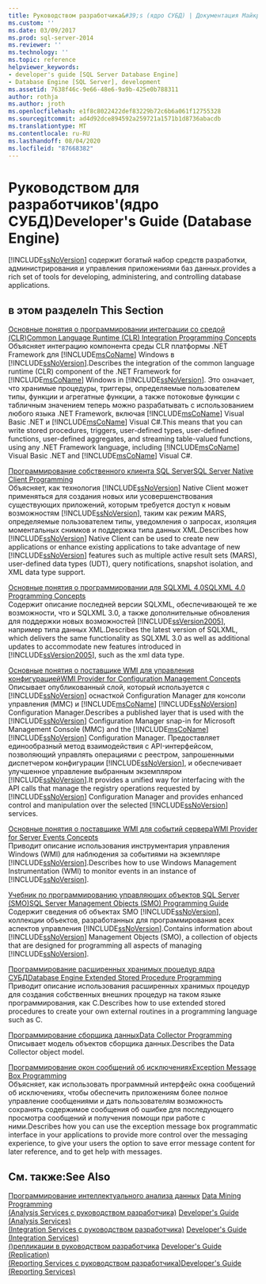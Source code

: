 ```yaml
---
title: Руководством разработчика&#39;s (ядро СУБД) | Документация Майкрософт
ms.custom: ''
ms.date: 03/09/2017
ms.prod: sql-server-2014
ms.reviewer: ''
ms.technology: ''
ms.topic: reference
helpviewer_keywords:
- developer's guide [SQL Server Database Engine]
- Database Engine [SQL Server], development
ms.assetid: 7638f46c-9e66-48e6-9a9b-425e0b788311
author: rothja
ms.author: jroth
ms.openlocfilehash: e1f8c8022422def83229b72c6b6a061f12755328
ms.sourcegitcommit: ad4d92dce894592a259721a1571b1d8736abacdb
ms.translationtype: MT
ms.contentlocale: ru-RU
ms.lasthandoff: 08/04/2020
ms.locfileid: "87668382"
---
```

# <a name="developer39s-guide-database-engine"></a><span data-ttu-id="b9378-102">Руководством для разработчиков&#39;(ядро СУБД)</span><span class="sxs-lookup"><span data-stu-id="b9378-102">Developer&#39;s Guide (Database Engine)</span></span>
  [!INCLUDE[ssNoVersion](../includes/ssnoversion-md.md)] <span data-ttu-id="b9378-103">содержит богатый набор средств разработки, администрирования и управления приложениями баз данных.</span><span class="sxs-lookup"><span data-stu-id="b9378-103">provides a rich set of tools for developing, administering, and controlling database applications.</span></span>  
  
## <a name="in-this-section"></a><span data-ttu-id="b9378-104">в этом разделе</span><span class="sxs-lookup"><span data-stu-id="b9378-104">In This Section</span></span>  
 [<span data-ttu-id="b9378-105">Основные понятия о программировании интеграции со средой (CLR)</span><span class="sxs-lookup"><span data-stu-id="b9378-105">Common Language Runtime &#40;CLR&#41; Integration Programming Concepts</span></span>](clr-integration/common-language-runtime-clr-integration-programming-concepts.md)  
 <span data-ttu-id="b9378-106">Объясняет интеграцию компонента среды CLR платформы .NET Framework для [!INCLUDE[msCoName](../includes/msconame-md.md)] Windows в [!INCLUDE[ssNoVersion](../includes/ssnoversion-md.md)].</span><span class="sxs-lookup"><span data-stu-id="b9378-106">Describes the integration of the common language runtime (CLR) component of the .NET Framework for [!INCLUDE[msCoName](../includes/msconame-md.md)] Windows in [!INCLUDE[ssNoVersion](../includes/ssnoversion-md.md)].</span></span> <span data-ttu-id="b9378-107">Это означает, что хранимые процедуры, триггеры, определяемые пользователем типы, функции и агрегатные функции, а также потоковые функции с табличным значением теперь можно разрабатывать с использованием любого языка .NET Framework, включая [!INCLUDE[msCoName](../includes/msconame-md.md)] Visual Basic .NET и [!INCLUDE[msCoName](../includes/msconame-md.md)] Visual C#.</span><span class="sxs-lookup"><span data-stu-id="b9378-107">This means that you can write stored procedures, triggers, user-defined types, user-defined functions, user-defined aggregates, and streaming table-valued functions, using any .NET Framework language, including [!INCLUDE[msCoName](../includes/msconame-md.md)] Visual Basic .NET and [!INCLUDE[msCoName](../includes/msconame-md.md)] Visual C#.</span></span>  
  
 [<span data-ttu-id="b9378-108">Программирование собственного клиента SQL Server</span><span class="sxs-lookup"><span data-stu-id="b9378-108">SQL Server Native Client Programming</span></span>](native-client/sql-server-native-client-programming.md)  
 <span data-ttu-id="b9378-109">Объясняет, как технология [!INCLUDE[ssNoVersion](../includes/ssnoversion-md.md)] Native Client может применяться для создания новых или усовершенствования существующих приложений, которым требуется доступ к новым возможностям [!INCLUDE[ssNoVersion](../includes/ssnoversion-md.md)], таким как режим MARS, определяемые пользователем типы, уведомления о запросах, изоляция моментальных снимков и поддержка типа данных XML.</span><span class="sxs-lookup"><span data-stu-id="b9378-109">Describes how [!INCLUDE[ssNoVersion](../includes/ssnoversion-md.md)] Native Client can be used to create new applications or enhance existing applications to take advantage of new [!INCLUDE[ssNoVersion](../includes/ssnoversion-md.md)] features such as multiple active result sets (MARS), user-defined data types (UDT), query notifications, snapshot isolation, and XML data type support.</span></span>  
  
 [<span data-ttu-id="b9378-110">Основные понятия о программировании для SQLXML 4.0</span><span class="sxs-lookup"><span data-stu-id="b9378-110">SQLXML 4.0 Programming Concepts</span></span>](sqlxml/sqlxml-4-0-programming-concepts.md)  
 <span data-ttu-id="b9378-111">Содержит описание последней версии SQLXML, обеспечивающей те же возможности, что и SQLXML 3.0, а также дополнительные обновления для поддержки новых возможностей [!INCLUDE[ssVersion2005](../includes/ssversion2005-md.md)], например типа данных XML.</span><span class="sxs-lookup"><span data-stu-id="b9378-111">Describes the latest version of SQLXML, which delivers the same functionality as SQLXML 3.0 as well as additional updates to accommodate new features introduced in [!INCLUDE[ssVersion2005](../includes/ssversion2005-md.md)], such as the xml data type.</span></span>  
  
 [<span data-ttu-id="b9378-112">Основные понятия о поставщике WMI для управления конфигурацией</span><span class="sxs-lookup"><span data-stu-id="b9378-112">WMI Provider for Configuration Management Concepts</span></span>](wmi-provider-configuration/wmi-provider-for-configuration-management.md)  
 <span data-ttu-id="b9378-113">Описывает опубликованный слой, который используется с [!INCLUDE[ssNoVersion](../includes/ssnoversion-md.md)] оснасткой Configuration Manager для консоли управления (MMC) и [!INCLUDE[msCoName](../includes/msconame-md.md)] [!INCLUDE[ssNoVersion](../includes/ssnoversion-md.md)] Configuration Manager.</span><span class="sxs-lookup"><span data-stu-id="b9378-113">Describes a published layer that is used with the [!INCLUDE[ssNoVersion](../includes/ssnoversion-md.md)] Configuration Manager snap-in for Microsoft Management Console (MMC) and the [!INCLUDE[msCoName](../includes/msconame-md.md)] [!INCLUDE[ssNoVersion](../includes/ssnoversion-md.md)] Configuration Manager.</span></span> <span data-ttu-id="b9378-114">Предоставляет единообразный метод взаимодействия с API-интерфейсом, позволяющий управлять операциями с реестром, запрошенными диспетчером конфигурации [!INCLUDE[ssNoVersion](../includes/ssnoversion-md.md)], и обеспечивает улучшенное управление выбранным экземпляром [!INCLUDE[ssNoVersion](../includes/ssnoversion-md.md)].</span><span class="sxs-lookup"><span data-stu-id="b9378-114">It provides a unified way for interfacing with the API calls that manage the registry operations requested by [!INCLUDE[ssNoVersion](../includes/ssnoversion-md.md)] Configuration Manager and provides enhanced control and manipulation over the selected [!INCLUDE[ssNoVersion](../includes/ssnoversion-md.md)] services.</span></span>  
  
 [<span data-ttu-id="b9378-115">Основные понятия о поставщике WMI для событий сервера</span><span class="sxs-lookup"><span data-stu-id="b9378-115">WMI Provider for Server Events Concepts</span></span>](wmi-provider-server-events/wmi-provider-for-server-events-concepts.md)  
 <span data-ttu-id="b9378-116">Приводит описание использования инструментария управления Windows (WMI) для наблюдения за событиями на экземпляре [!INCLUDE[ssNoVersion](../includes/ssnoversion-md.md)].</span><span class="sxs-lookup"><span data-stu-id="b9378-116">Describes how to use Windows Management Instrumentation (WMI) to monitor events in an instance of [!INCLUDE[ssNoVersion](../includes/ssnoversion-md.md)].</span></span>  
  
 [<span data-ttu-id="b9378-117">Учебник по программированию управляющих объектов SQL Server (SMO)</span><span class="sxs-lookup"><span data-stu-id="b9378-117">SQL Server Management Objects &#40;SMO&#41; Programming Guide</span></span>](server-management-objects-smo/sql-server-management-objects-smo-programming-guide.md)  
 <span data-ttu-id="b9378-118">Содержит сведения об объектах SMO [!INCLUDE[ssNoVersion](../includes/ssnoversion-md.md)], коллекции объектов, разработанных для программирования всех аспектов управления [!INCLUDE[ssNoVersion](../includes/ssnoversion-md.md)].</span><span class="sxs-lookup"><span data-stu-id="b9378-118">Contains information about [!INCLUDE[ssNoVersion](../includes/ssnoversion-md.md)] Management Objects (SMO), a collection of objects that are designed for programming all aspects of managing [!INCLUDE[ssNoVersion](../includes/ssnoversion-md.md)].</span></span>  
  
 [<span data-ttu-id="b9378-119">Программирование расширенных хранимых процедур ядра СУБД</span><span class="sxs-lookup"><span data-stu-id="b9378-119">Database Engine Extended Stored Procedure Programming</span></span>](database-engine-extended-stored-procedure-programming.md)  
 <span data-ttu-id="b9378-120">Приводит описание использования расширенных хранимых процедур для создания собственных внешних процедур на таком языке программирования, как C.</span><span class="sxs-lookup"><span data-stu-id="b9378-120">Describes how to use extended stored procedures to create your own external routines in a programming language such as C.</span></span>  
  
 [<span data-ttu-id="b9378-121">Программирование сборщика данных</span><span class="sxs-lookup"><span data-stu-id="b9378-121">Data Collector Programming</span></span>](../database-engine/dev-guide/data-collector-programming.md)  
 <span data-ttu-id="b9378-122">Описывает модель объектов сборщика данных.</span><span class="sxs-lookup"><span data-stu-id="b9378-122">Describes the Data Collector object model.</span></span>  
  
 [<span data-ttu-id="b9378-123">Программирование окон сообщений об исключениях</span><span class="sxs-lookup"><span data-stu-id="b9378-123">Exception Message Box Programming</span></span>](../database-engine/dev-guide/exception-message-box-programming.md)  
 <span data-ttu-id="b9378-124">Объясняет, как использовать программный интерфейс окна сообщений об исключениях, чтобы обеспечить приложениям более полное управление сообщениями и дать пользователям возможность сохранять содержимое сообщения об ошибке для последующего просмотра сообщений и получения помощи при работе с ними.</span><span class="sxs-lookup"><span data-stu-id="b9378-124">Describes how you can use the exception message box programmatic interface in your applications to provide more control over the messaging experience, to give your users the option to save error message content for later reference, and to get help with messages.</span></span>  
  
## <a name="see-also"></a><span data-ttu-id="b9378-125">См. также:</span><span class="sxs-lookup"><span data-stu-id="b9378-125">See Also</span></span>  
 <span data-ttu-id="b9378-126">[Программирование интеллектуального анализа данных](../analysis-services/dev-guide/data-mining-programming.md) </span><span class="sxs-lookup"><span data-stu-id="b9378-126">[Data Mining Programming](../analysis-services/dev-guide/data-mining-programming.md) </span></span>  
 <span data-ttu-id="b9378-127">[&#40;Analysis Services с руководством разработчика&#41;](https://docs.microsoft.com/analysis-services/analysis-services-developer-documentation) </span><span class="sxs-lookup"><span data-stu-id="b9378-127">[Developer's Guide &#40;Analysis Services&#41;](https://docs.microsoft.com/analysis-services/analysis-services-developer-documentation) </span></span>  
 <span data-ttu-id="b9378-128">[&#40;Integration Services с руководством разработчика&#41;](../integration-services/integration-services-developer-documentation.md) </span><span class="sxs-lookup"><span data-stu-id="b9378-128">[Developer's Guide &#40;Integration Services&#41;](../integration-services/integration-services-developer-documentation.md) </span></span>  
 <span data-ttu-id="b9378-129">[&#40;&#41;репликации в руководством разработчика](replication/concepts/replication-developer-documentation.md) </span><span class="sxs-lookup"><span data-stu-id="b9378-129">[Developer's Guide &#40;Replication&#41;](replication/concepts/replication-developer-documentation.md) </span></span>  
 [<span data-ttu-id="b9378-130">&#40;Reporting Services с руководством разработчика&#41;</span><span class="sxs-lookup"><span data-stu-id="b9378-130">Developer's Guide &#40;Reporting Services&#41;</span></span>](../reporting-services/reporting-services-developer-documentation.md)  
  
  
